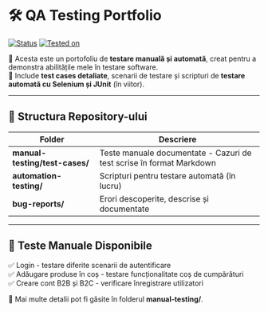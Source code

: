 # 🛠️ QA Testing Portfolio  

[![Status](https://img.shields.io/badge/status-active-success.svg)](https://github.com/user/qa-testing-portfolio)
[![Tested on](https://img.shields.io/badge/Tested%20on-Windows%2010-blue)]()

🔹 Acesta este un portofoliu de **testare manuală și automată**, creat pentru a demonstra abilitățile mele în testare software.  
🔹 Include **test cases detaliate**, scenarii de testare și scripturi de **testare automată cu Selenium și JUnit** (în viitor).  

---

## 📂 Structura Repository-ului  

| Folder        | Descriere |
|--------------|------------|
| **manual-testing/test-cases/** | Teste manuale documentate - Cazuri de test scrise în format Markdown |
| **automation-testing/** | Scripturi pentru testare automată (în lucru) |
| **bug-reports/** | Erori descoperite, descrise și documentate |

---

## 📝 Teste Manuale Disponibile  

✅ Login - testare diferite scenarii de autentificare  
✅ Adăugare produse în coș - testare funcționalitate coș de cumpărături  
✅ Creare cont B2B și B2C - verificare înregistrare utilizatori  

📌 Mai multe detalii pot fi găsite în folderul **manual-testing/**.  


